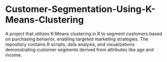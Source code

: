 # Customer-Segmentation-Using-K-Means-Clustering
A project that utilizes K-Means clustering in R to segment customers based on purchasing behavior, enabling targeted marketing strategies. The repository contains R scripts, data analysis, and visualizations demonstrating customer segments derived from attributes like age and income.
